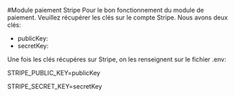
#Module paiement Stripe
Pour le bon fonctionnement du module de paiement. Veuillez récupérer les clés sur le compte Stripe.
Nous avons deux clés:
- publicKey:
- secretKey:

Une fois les clés récupéres sur Stripe, on les renseignent sur le fichier .env:

STRIPE_PUBLIC_KEY=publicKey

STRIPE_SECRET_KEY=secretKey